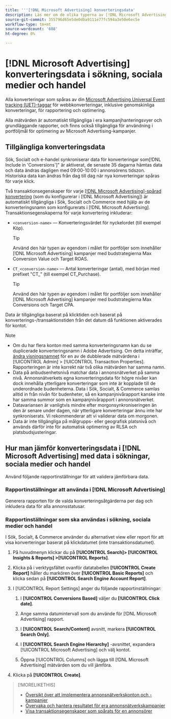 ```yaml
---
title: '''[!DNL Microsoft Advertising] konverteringsdata'
description: Läs mer om de olika typerna av [!DNL Microsoft Advertising]-spårade konverteringsdata finns i Sök, Socialt och Commerce.
source-git-commit: 355796d65e5de0dba9111e77fc594a3e50e6ec5e
workflow-type: tm+mt
source-wordcount: '608'
ht-degree: 0%

---
```


# [!DNL Microsoft Advertising] konverteringsdata i sökning, sociala medier och handel

Alla konverteringar som spåras av din [Microsoft Advertising Universal Event tracking (UET)-taggar](https://about.ads.microsoft.com/solutions/tools/universal-event-tracking) för webbkonverteringar, inklusive genomskinliga konverteringar, för rapportering och optimering.

Alla mätvärden är automatiskt tillgängliga i era kampanjhanteringsvyer och grundläggande rapporter, och finns också tillgängliga för användning i portföljmål för optimering av Microsoft Advertising-kampanjer.

## Tillgängliga konverteringsdata

Sök, Socialt och e-handel synkroniserar data för konverteringar som[!DNL Include in 'Conversions']&quot; är aktiverat, de senaste 35 dagarna hämtas data och data ändras dagligen med 09:00-10:00 i annonsörens tidszon. Historiska data kan ändras från dag till dag när nya konverteringar spåras för varje klick.

Två transaktionsegenskaper för varje [[!DNL Microsoft Advertising]-spårad konvertering](https://help.ads.microsoft.com/apex/index/3/en-us/n5012) (som du konfigurerar i [!DNL Microsoft Advertising]) är automatiskt tillgängliga i Sök, Socialt och Commerce med hjälp av de konverteringsnamn som konfigurerats i [!DNL Microsoft Advertising]. Transaktionsegenskaperna för varje konvertering inkluderar:

* `<conversion-name>` — Konverteringsvärdet för nyckelordet (till exempel Köp).

  >[!TIP]
  >
  >Använd den här typen av egendom i målet för portföljer som innehåller [!DNL Microsoft Advertising] kampanjer med budstrategierna Max Conversion Value och Target ROAS.

* `CT_<conversion-name>` — Antal konverteringar (antal), med början med prefixet &quot;CT_&quot; (till exempel CT_Purchase).

  >[!TIP]
  >
  >Använd den här typen av egendom i målet för portföljer som innehåller [!DNL Microsoft Advertising] kampanjer med budstrategierna Max Conversions och Target CPA.

Data är tillgängliga baserat på klicktiden och baserat på konverterings-/transaktionstiden från det datum då funktionen aktiverades för kontot.

<!-- verify below/ if equivalent

[!DNL Microsoft Advertising] records each conversion by [bid unit](/help/search-social-commerce/glossary.md#a-b), device, and click date (not conversion date). Attribution is based on the default attribution setting for each metric in [!DNL Microsoft Advertising]; Adobe Advertising attribution isn't factored in because click event-level data isn't available.
-->

>[!NOTE]
>
>* Om du har flera konton med samma konverteringsnamn kan du se duplicerade konverteringsnamn i Adobe Advertising. Om detta inträffar, [ändra visningsnamnet](/help/search-social-commerce/admin/transaction-properties/transaction-property-edit-display-name.md) för en av de dubblerade mätvärdena i [!UICONTROL Admin] > [!UICONTROL Transaction Properties]. Rapporteringen är inte korrekt när två olika mätvärden har samma namn.
>* Data på anbudsenhetsnivå matchar data i annonsnätverket på samma nivå. Annonsnätverkets egna konverteringsdata för högre nivåer kan dock innehålla ytterligare konverteringar som inte är kopplade till de underordnade budenheterna. Data i Sök, Socialt, &amp; Commerce samlas alltid in från nivån för budenheter, så en kampanjnivårapport kanske inte har samma summor som en kampanjnivårapport i annonsnätverket.
>* Datavariansen är vanligtvis mindre efter morgonsynkroniseringen än den är senare under dagen, när ytterligare konverteringar ännu inte har synkroniserats. Vi rekommenderar att vi validerar data om morgonen.
>* Data är inte tillgängliga på målgrupps- eller geografisk platsnivå och används därför inte för automatisk optimering av RLSA och platsbudsjusteringar.

## Hur man jämför konverteringsdata i [!DNL Microsoft Advertising] med data i sökningar, sociala medier och handel

Använd följande rapportinställningar för att validera jämförbara data.

### Rapportinställningar att använda i [!DNL Microsoft Advertising]

Generera rapporten för de valda konverteringsåtgärderna per dag och inkludera data för alla annonsstatusar.

### Rapportinställningar som ska användas i sökning, sociala medier och handel

I Sök, Socialt, &amp; Commerce använder du alternativet view eller report för att visa konverteringar baserat på klickdatumet (inte transaktionsdatumet).

1. På huvudmenyn klickar du på **[!UICONTROL Search]> [!UICONTROL Insights & Reports] >[!UICONTROL Reports]**.

1. Klicka på i verktygsfältet ovanför datatabellen **[!UICONTROL Create Report]** håller du markören över **[!UICONTROL Basic Reports]** och klicka sedan på **[!UICONTROL Search Engine Account Report]**.

1. I [!UICONTROL Report Settings] anger du följande rapportinställningar:

   1. I **[!UICONTROL Conversions Based]** väljer du **[!UICONTROL Click date]**.

   1. Ange samma datumintervall som du använde för [!DNL Microsoft Advertising] rapport.

   1. I **[!UICONTROL Search/Content]** avsnitt, markera **[!UICONTROL Search Only]**.

   1. I **[!UICONTROL Search Engine Hierarchy]** -avsnittet, expandera [!UICONTROL Microsoft Advertising] och välj kontot.

   1. Öppna [!UICONTROL Columns] och lägga till [!DNL Microsoft Advertising] mätvärden som du vill jämföra.

1. Klicka på **[!UICONTROL Create]**.

>[!MORELIKETHIS]
>
>* [Översikt över att implementera annonsnätverkskonton och -kampanjer](campaign-implemention-overview.md)
>* [Övervaka och hantera resultatet för era annonsnätverkskampanjer](monitor-performance-campaigns.md)
>* [Visa transaktionsegenskaper som spårats för en annonsörer](/help/search-social-commerce/admin/transaction-properties/transaction-property-view-tracked.html?lang=en)

